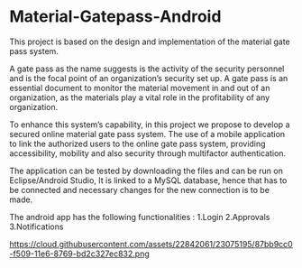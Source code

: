 # Material-Gatepass-Android

This project is based on the design and implementation of the material gate pass system.

A gate pass as the name suggests is the activity of the security personnel and is the focal 
point of an organization’s security set up. A gate pass is an essential document to monitor 
the material movement in and out of an organization, as the materials play a vital role in
the profitability of any organization.

To enhance this system’s capability, in this project we propose to develop a secured
online material gate pass system. The use of a mobile application to link the 
authorized users to the online gate pass system, providing accessibility, 
mobility and also security through multifactor authentication.

The application can be tested by downloading the files and can be run on Eclipse/Android Studio, 
It is linked to a MySQL database, hence that has to be connected and necessary changes for the new
connection is to be made.

The android app has the following functionalities :
1.Login
2.Approvals
3.Notifications 

https://cloud.githubusercontent.com/assets/22842061/23075195/87bb9cc0-f509-11e6-8769-bd2c327ec832.png

 
